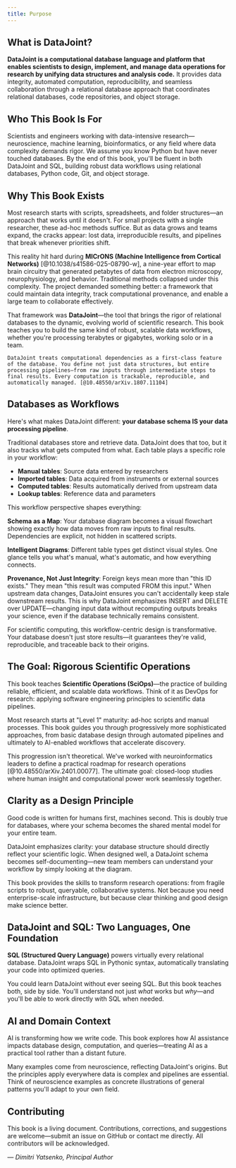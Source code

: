 ```yaml
---
title: Purpose
---
```


## What is DataJoint?

**DataJoint is a computational database language and platform that enables scientists to design, implement, and manage data operations for research by unifying data structures and analysis code.** It provides data integrity, automated computation, reproducibility, and seamless collaboration through a relational database approach that coordinates relational databases, code repositories, and object storage.

## Who This Book Is For

Scientists and engineers working with data-intensive research—neuroscience, machine learning, bioinformatics, or any field where data complexity demands rigor. We assume you know Python but have never touched databases. By the end of this book, you'll be fluent in both DataJoint and SQL, building robust data workflows using relational databases, Python code, Git, and object storage.

## Why This Book Exists

Most research starts with scripts, spreadsheets, and folder structures—an approach that works until it doesn't. For small projects with a single researcher, these ad-hoc methods suffice. But as data grows and teams expand, the cracks appear: lost data, irreproducible results, and pipelines that break whenever priorities shift.

This reality hit hard during **MICrONS (Machine Intelligence from Cortical Networks)** [@10.1038/s41586-025-08790-w], a nine-year effort to map brain circuitry that generated petabytes of data from electron microscopy, neurophysiology, and behavior. Traditional methods collapsed under this complexity. The project demanded something better: a framework that could maintain data integrity, track computational provenance, and enable a large team to collaborate effectively.

That framework was **DataJoint**—the tool that brings the rigor of relational databases to the dynamic, evolving world of scientific research. This book teaches you to build the same kind of robust, scalable data workflows, whether you're processing terabytes or gigabytes, working solo or in a team. 

```{admonition} Key Innovation
DataJoint treats computational dependencies as a first-class feature of the database. You define not just data structures, but entire processing pipelines—from raw inputs through intermediate steps to final results. Every computation is trackable, reproducible, and automatically managed. [@10.48550/arXiv.1807.11104]
```

## Databases as Workflows

Here's what makes DataJoint different: **your database schema IS your data processing pipeline**.

Traditional databases store and retrieve data. DataJoint does that too, but it also tracks what gets computed from what. Each table plays a specific role in your workflow:

- **Manual tables**: Source data entered by researchers
- **Imported tables**: Data acquired from instruments or external sources
- **Computed tables**: Results automatically derived from upstream data
- **Lookup tables**: Reference data and parameters

This workflow perspective shapes everything:

**Schema as a Map**: Your database diagram becomes a visual flowchart showing exactly how data moves from raw inputs to final results. Dependencies are explicit, not hidden in scattered scripts.

**Intelligent Diagrams**: Different table types get distinct visual styles. One glance tells you what's manual, what's automatic, and how everything connects.

**Provenance, Not Just Integrity**: Foreign keys mean more than "this ID exists." They mean "this result was computed FROM this input." When upstream data changes, DataJoint ensures you can't accidentally keep stale downstream results. This is why DataJoint emphasizes INSERT and DELETE over UPDATE—changing input data without recomputing outputs breaks your science, even if the database technically remains consistent.

For scientific computing, this workflow-centric design is transformative. Your database doesn't just store results—it guarantees they're valid, reproducible, and traceable back to their origins.

## The Goal: Rigorous Scientific Operations

This book teaches **Scientific Operations (SciOps)**—the practice of building reliable, efficient, and scalable data workflows. Think of it as DevOps for research: applying software engineering principles to scientific data pipelines.

Most research starts at "Level 1" maturity: ad-hoc scripts and manual processes. This book guides you through progressively more sophisticated approaches, from basic database design through automated pipelines and ultimately to AI-enabled workflows that accelerate discovery.

This progression isn't theoretical. We've worked with neuroinformatics leaders to define a practical roadmap for research operations [@10.48550/arXiv.2401.00077]. The ultimate goal: closed-loop studies where human insight and computational power work seamlessly together.

## Clarity as a Design Principle

Good code is written for humans first, machines second. This is doubly true for databases, where your schema becomes the shared mental model for your entire team.

DataJoint emphasizes clarity: your database structure should directly reflect your scientific logic. When designed well, a DataJoint schema becomes self-documenting—new team members can understand your workflow by simply looking at the diagram.

This book provides the skills to transform research operations: from fragile scripts to robust, queryable, collaborative systems. Not because you need enterprise-scale infrastructure, but because clear thinking and good design make science better.


## DataJoint and SQL: Two Languages, One Foundation

**SQL (Structured Query Language)** powers virtually every relational database. DataJoint wraps SQL in Pythonic syntax, automatically translating your code into optimized queries.

You could learn DataJoint without ever seeing SQL. But this book teaches both, side by side. You'll understand not just *what* works but *why*—and you'll be able to work directly with SQL when needed.

## AI and Domain Context

AI is transforming how we write code. This book explores how AI assistance impacts database design, computation, and queries—treating AI as a practical tool rather than a distant future.

Many examples come from neuroscience, reflecting DataJoint's origins. But the principles apply everywhere data is complex and pipelines are essential. Think of neuroscience examples as concrete illustrations of general patterns you'll adapt to your own field.

## Contributing

This book is a living document. Contributions, corrections, and suggestions are welcome—submit an issue on GitHub or contact me directly. All contributors will be acknowledged.

*— Dimitri Yatsenko, Principal Author*
